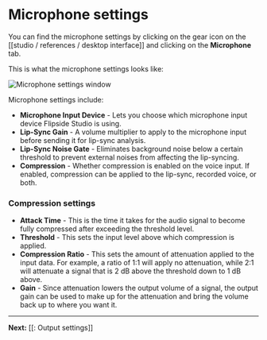 # Microphone settings

You can find the microphone settings by clicking on the gear icon on the [[studio / references / desktop interface]] and clicking on the **Microphone** tab.

This is what the microphone settings looks like:

![Microphone settings window](https://www.flipsidexr.com/files/docs/screenshots/microphone-settings.jpg)

Microphone settings include:

* **Microphone Input Device** - Lets you choose which microphone input device Flipside Studio is using.
* **Lip-Sync Gain** - A volume multiplier to apply to the microphone input before sending it for lip-sync analysis.
* **Lip-Sync Noise Gate** - Eliminates background noise below a certain threshold to prevent external noises from affecting the lip-syncing.
* **Compression** - Whether compression is enabled on the voice input. If enabled, compression can be applied to the lip-sync, recorded voice, or both.

### Compression settings

* **Attack Time** - This is the time it takes for the audio signal to become fully compressed after exceeding the threshold level.
* **Threshold** - This sets the input level above which compression is applied.
* **Compression Ratio** - This sets the amount of attenuation applied to the input data. For example, a ratio of 1:1 will apply no attenuation, while 2:1 will attenuate a signal that is 2 dB above the threshold down to 1 dB above.
* **Gain** - Since attenuation lowers the output volume of a signal, the output gain can be used to make up for the attenuation and bring the volume back up to where you want it.

---

**Next:** [[: Output settings]]
